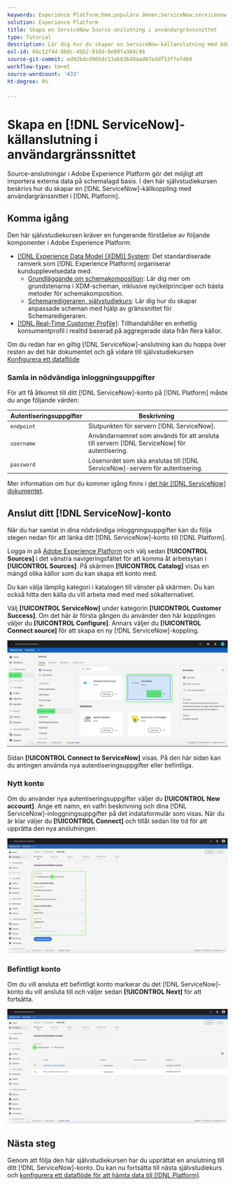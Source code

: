 ```yaml
---
keywords: Experience Platform;hem;populära ämnen;ServiceNow;servicenow
solution: Experience Platform
title: Skapa en ServiceNow Source-anslutning i användargränssnittet
type: Tutorial
description: Lär dig hur du skapar en ServiceNow-källanslutning med Adobe Experience Platform-gränssnittet.
exl-id: 66c12f4d-8b0c-4bb2-910d-9e09fa364c94
source-git-commit: ed92bdcd965dc13ab83649aad87eddf53f7afd60
workflow-type: tm+mt
source-wordcount: '433'
ht-degree: 0%

---
```


# Skapa en [!DNL ServiceNow]-källanslutning i användargränssnittet

Source-anslutningar i Adobe Experience Platform gör det möjligt att importera externa data på schemalagd basis. I den här självstudiekursen beskrivs hur du skapar en [!DNL ServiceNow]-källkoppling med användargränssnittet i [!DNL Platform].

## Komma igång

Den här självstudiekursen kräver en fungerande förståelse av följande komponenter i Adobe Experience Platform:

* [[!DNL Experience Data Model (XDM)] System](../../../../../xdm/home.md): Det standardiserade ramverk som [!DNL Experience Platform] organiserar kundupplevelsedata med.
   * [Grundläggande om schemakomposition](../../../../../xdm/schema/composition.md): Lär dig mer om grundstenarna i XDM-scheman, inklusive nyckelprinciper och bästa metoder för schemakomposition.
   * [Schemaredigeraren, självstudiekurs](../../../../../xdm/tutorials/create-schema-ui.md): Lär dig hur du skapar anpassade scheman med hjälp av gränssnittet för Schemaredigeraren.
* [[!DNL Real-Time Customer Profile]](../../../../../profile/home.md): Tillhandahåller en enhetlig konsumentprofil i realtid baserad på aggregerade data från flera källor.

Om du redan har en giltig [!DNL ServiceNow]-anslutning kan du hoppa över resten av det här dokumentet och gå vidare till självstudiekursen [Konfigurera ett dataflöde](../../dataflow/customer-success.md)

### Samla in nödvändiga inloggningsuppgifter

För att få åtkomst till ditt [!DNL ServiceNow]-konto på [!DNL Platform] måste du ange följande värden:

| Autentiseringsuppgifter | Beskrivning |
| ---------- | ----------- |
| `endpoint` | Slutpunkten för servern [!DNL ServiceNow]. |
| `username` | Användarnamnet som används för att ansluta till servern [!DNL ServiceNow] för autentisering. |
| `password` | Lösenordet som ska anslutas till [!DNL ServiceNow]-servern för autentisering. |

Mer information om hur du kommer igång finns i [det här [!DNL ServiceNow] dokumentet](https://developer.servicenow.com/app.do#!/rest_api_doc?v=newyork&amp;id=r_TableAPI-GET).

## Anslut ditt [!DNL ServiceNow]-konto

När du har samlat in dina nödvändiga inloggningsuppgifter kan du följa stegen nedan för att länka ditt [!DNL ServiceNow]-konto till [!DNL Platform].

Logga in på [Adobe Experience Platform](https://platform.adobe.com) och välj sedan **[!UICONTROL Sources]** i det vänstra navigeringsfältet för att komma åt arbetsytan i **[!UICONTROL Sources]**. På skärmen **[!UICONTROL Catalog]** visas en mängd olika källor som du kan skapa ett konto med.

Du kan välja lämplig kategori i katalogen till vänster på skärmen. Du kan också hitta den källa du vill arbeta med med med sökalternativet.

Välj **[!UICONTROL ServiceNow]** under kategorin **[!UICONTROL Customer Success]**. Om det här är första gången du använder den här kopplingen väljer du **[!UICONTROL Configure]**. Annars väljer du **[!UICONTROL Connect source]** för att skapa en ny [!DNL ServiceNow]-koppling.

![](../../../../images/tutorials/create/servicenow/catalog.png)

Sidan **[!UICONTROL Connect to ServiceNow]** visas. På den här sidan kan du antingen använda nya autentiseringsuppgifter eller befintliga.

### Nytt konto

Om du använder nya autentiseringsuppgifter väljer du **[!UICONTROL New account]**. Ange ett namn, en valfri beskrivning och dina [!DNL ServiceNow]-inloggningsuppgifter på det indataformulär som visas. När du är klar väljer du **[!UICONTROL Connect]** och tillåt sedan lite tid för att upprätta den nya anslutningen.

![](../../../../images/tutorials/create/servicenow/new.png)

### Befintligt konto

Om du vill ansluta ett befintligt konto markerar du det [!DNL ServiceNow]-konto du vill ansluta till och väljer sedan **[!UICONTROL Next]** för att fortsätta.

![](../../../../images/tutorials/create/servicenow/existing.png)

## Nästa steg

Genom att följa den här självstudiekursen har du upprättat en anslutning till ditt [!DNL ServiceNow]-konto. Du kan nu fortsätta till nästa självstudiekurs och [konfigurera ett dataflöde för att hämta data till [!DNL Platform]](../../dataflow/customer-success.md).
